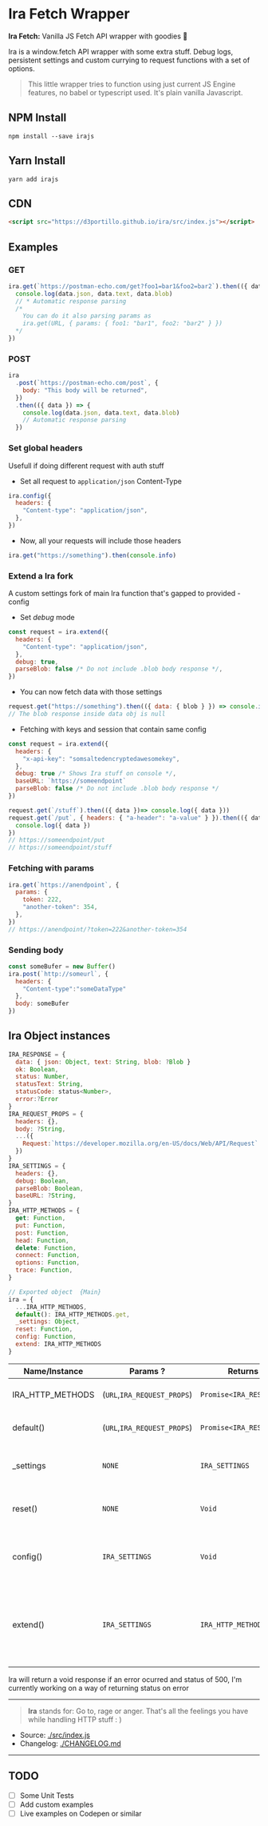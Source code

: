 # Ira Fetch Wrapper

**Ira Fetch:** Vanilla JS Fetch API wrapper with goodies 🍒

Ira is a window.fetch API wrapper with some extra stuff. Debug logs, persistent settings and custom currying to request functions with a set of options.

> This little wrapper tries to function using just current JS Engine features, no babel or typescript used. It's plain vanilla Javascript.

## NPM Install

```
npm install --save irajs
```

## Yarn Install

```
yarn add irajs
```

## CDN

```html
<script src="https://d3portillo.github.io/ira/src/index.js"></script>
```

## Examples

### GET

```js
ira.get(`https://postman-echo.com/get?foo1=bar1&foo2=bar2`).then(({ data }) => {
  console.log(data.json, data.text, data.blob)
  // * Automatic response parsing
  /*
    You can do it also parsing params as
    ira.get(URL, { params: { foo1: "bar1", foo2: "bar2" } })
  */
})
```

### POST

```js
ira
  .post(`https://postman-echo.com/post`, {
    body: "This body will be returned",
  })
  .then(({ data }) => {
    console.log(data.json, data.text, data.blob)
    // Automatic response parsing
  })
```

### Set global headers

Usefull if doing different request with auth stuff

- Set all request to `application/json` Content-Type

```js
ira.config({
  headers: {
    "Content-type": "application/json",
  },
})
```

- Now, all your requests will include those headers

```js
ira.get("https://something").then(console.info)
```

### Extend a Ira fork

A custom settings fork of main Ira function that's gapped to provided - config

- Set _debug_ mode

```js
const request = ira.extend({
  headers: {
    "Content-type": "application/json",
  },
  debug: true,
  parseBlob: false /* Do not include .blob body response */,
})
```

- You can now fetch data with those settings

```js
request.get("https://something").then(({ data: { blob } }) => console.info(null == blob))
// The blob response inside data obj is null
```

- Fetching with keys and session that contain same config

```js
const request = ira.extend({
  headers: {
    "x-api-key": "somsaltedencryptedawesomekey",
  },
  debug: true /* Shows Ira stuff on console */,
  baseURL: `https://someendpoint`
  parseBlob: false /* Do not include .blob body response */
})

request.get(`/stuff`).then(({ data })=> console.log({ data }))
request.get(`/put`, { headers: { "a-header": "a-value" } }).then(({ data })=>{
  console.log({ data })
})
// https://someendpoint/put
// https://someendpoint/stuff
```

### Fetching with params

```js
ira.get(`https://anendpoint`, {
  params: {
    token: 222,
    "another-token": 354,
  },
})
// https://anendpoint/?token=222&another-token=354
```

### Sending body

```js
const someBufer = new Buffer()
ira.post(`http://someurl`, {
  headers: {
    "Content-type":"someDataType"
  },
  body: someBufer
})
```

## Ira Object instances

```js
IRA_RESPONSE = {
  data: { json: Object, text: String, blob: ?Blob }
  ok: Boolean,
  status: Number,
  statusText: String,
  statusCode: status<Number>,
  error:?Error
}
IRA_REQUEST_PROPS = {
  headers: {},
  body: ?String,
  ...({
    Request:`https://developer.mozilla.org/en-US/docs/Web/API/Request`
  })
}
IRA_SETTINGS = {
  headers: {},
  debug: Boolean,
  parseBlob: Boolean,
  baseURL: ?String,
}
IRA_HTTP_METHODS = {
  get: Function,
  put: Function,
  post: Function,
  head: Function,
  delete: Function,
  connect: Function,
  options: Function,
  trace: Function,
}

// Exported object  {Main}
ira = {
  ...IRA_HTTP_METHODS,
  default(): IRA_HTTP_METHODS.get,
  _settings: Object,
  reset: Function,
  config: Function,
  extend: IRA_HTTP_METHODS
}
```

| Name/Instance    | Params ?                    | Returns                 | Comments                                                               |
| ---------------- | --------------------------- | ----------------------- | ---------------------------------------------------------------------- |
| IRA_HTTP_METHODS | (`URL`,`IRA_REQUEST_PROPS`) | `Promise<IRA_RESPONSE>` | Fetch API HTTP Methods                                                 |
| default()        | (`URL`,`IRA_REQUEST_PROPS`) | `Promise<IRA_RESPONSE>` | When you do Ira("URL")                                                 |
| \_settings       | `NONE`                      | `IRA_SETTINGS`          | Acces current Ira global settings                                      |
| reset()          | `NONE`                      | `Void`                  | Resets persistence settings to default                                 |
| config()         | `IRA_SETTINGS`              | `Void`                  | Set ira settings (This affects all requests)                           |
| extend()         | `IRA_SETTINGS`              | `IRA_HTTP_METHODS`      | Returns a fork of Ira with just HTTP Methods and provided Ira Settings |

Ira will return a void response if an error ocurred and status of 500,
I'm currently working on a way of returning status on error

---

> **Ira** stands for: Go to, rage or anger. That's all the feelings you have while handling HTTP stuff : )

- Source: [./src/index.js](./src/index.js)
- Changelog: [./CHANGELOG.md](./CHANGELOG.md)

---

## TODO

- [ ] Some Unit Tests
- [ ] Add custom examples
- [ ] Live examples on Codepen or similar
